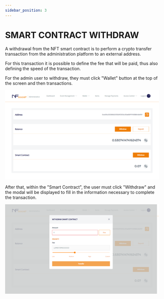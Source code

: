 ```yaml
---
sidebar_position: 3
---
```


# SMART CONTRACT WITHDRAW 

A withdrawal from the NFT smart contract is to perform a crypto transfer transaction from the administration platform to an external address.

For this transaction it is possible to define the fee that will be paid, thus also defining the speed of the transaction.

For the admin user to withdraw, they must click "Wallet" button at the top of the screen and then transactions.

![1](/img/novatelasmart.png)

After that, within the "Smart Contract", the user must click "Withdraw" and the modal will be displayed to fill in the information necessary to complete the transaction.

![1](/img/saque.png)
